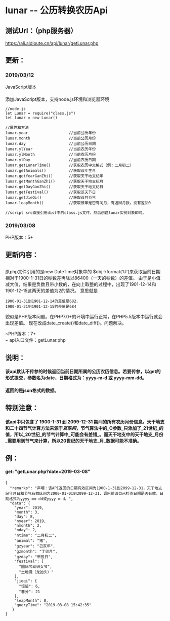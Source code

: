 # lunar -- 公历转换农历Api

## 测试Url：（php服务器）
  https://ali.aidioute.cn/api/lunar/getLunar.php

## 更新：

### 2019/03/12
JavaScript版本
####
添加JavaScript版本，支持node.js环境和浏览器环境
```
//node.js
let Lunar = require("class.js")
let lunar = new Lunar()

//属性和方法
lunar.year                  //当前公历年份
lunar.month                 //当前公历月份
lunar.day                   //当前公历日期
lunar.ylYear                //当前农历年份
lunar.ylMonth               //当前农历月份
lunar.ylDay                 //当前农历日期
lunar.getLunarTime()        //获取农历中文格式（例：二月初二）
lunar.getAnimals()          //获取该年生肖
lunar.getYearGanZhi()       //获取天干地支纪年
lunar.getMonthGanZhi()      //获取天干地支纪月
lunar.getDayGanZhi()        //获取天干地支纪日
lunar.getFestival()         //获取该天节日
lunar.getJieQi()            //获取该月节气
lunar.leapMonth()           //获取该年是否有闰月，有返回月数，没有返回0
```

```
//script src直接引用dist中的class.js文件，然后创建lunar实例对象即可。
```
### 2019/03/08
PHP版本：5+ <br>

## 更新内容：
##

原php文件引用的是new DateTime对象中的 $obj->format('U')来获取当前日期相对于1900-1-31日的秒数差再除以86400（一天的秒数）的差值。
由于是小值减大值，结果是负数且带小数的，在向上取整的过程中，出现了1901-12-14和1901-12-15这两天的差值为2的情况。
意思就是
```
1900-01-31到1901-12-14的差值是682，
1900-01-31到1901-12-15的差值是684
```
貌似是PHP版本问题。在PHP7.0+的环境中运行正常，在PHP5.5版本中运行就会出现差值。
现在改成date_create()和date_diff()。问题解决。


~PHP版本：7+ <br>~
api入口文件：getLunar.php <br>


## 说明：
#### 该api默认不传参的时候返回当前日期所属的公历农历信息。若要传参，以get的形式提交，参数名为date，日期格式为：yyyy-m-d 或 yyyy-mm-dd。
#### 返回的是json格式的数据。

## 特别注意：
#### 该api中只包含了 1900-1-31 到 2099-12-31 期间的所有农历月份信息。天干地支和二十四节气计算方法来源于*互联网*，节气算法中的_C参数_只添加了_21世纪_的值，所以_20世纪_的节气计算中_可能会有差错_。而天干地支中的天干地支_月份_需要用到节气来计算，所以20世纪的天干地支_月_数据可能不准确。

## 例：
#### get: "getLunar.php?date=2019-03-08"
#### 
```
{
  "remarks": "声明：该API返回的日期有效区间为1900-1-31到2099-12-31，天干地支纪年月日和节气有效区间为2000-01-01到2099-12-31，调用前请自己检查日期是否有效。日期格式为yyyy-mm-dd或yyyy-m-d。",
  "data": {
    "year": 2019,
    "month": 3,
    "day": 8,
    "nyear": 2019,
    "nmonth": 2,
    "nday": 2,
    "ntime": "二月初二",
    "animal": "猪",
    "gzyear": "己亥年",
    "gzmonth": "丁卯月",
    "gzday": "甲辰日",
    "festival": [
      "国际劳动妇女节",
      "土地诞（龙抬头）"
    ],
    "jieqi": {
      "惊蛰": 6,
      "春分": 21
    },
    "leapMonth": 0,
    "queryTime": "2019-03-08 15:42:35"
   }
}
```

